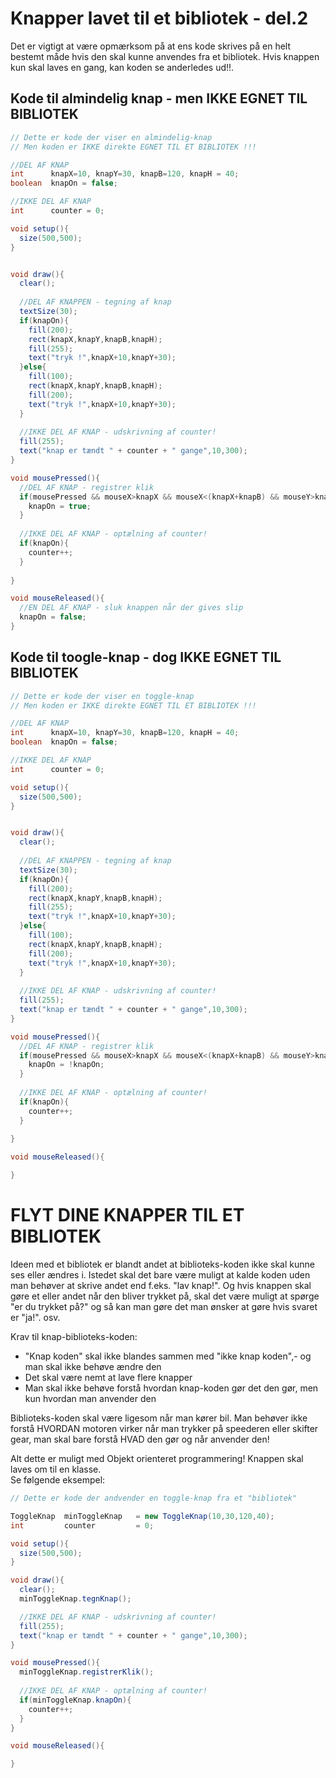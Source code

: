 # Knapper lavet til et bibliotek - del.2

Det er vigtigt at være opmærksom på at ens kode skrives på en helt bestemt måde hvis den skal kunne anvendes fra et bibliotek.
Hvis knappen kun skal laves en gang, kan koden se anderledes ud!!.

## Kode til almindelig knap - men IKKE EGNET TIL BIBLIOTEK

```java
// Dette er kode der viser en almindelig-knap
// Men koden er IKKE direkte EGNET TIL ET BIBLIOTEK !!!

//DEL AF KNAP
int      knapX=10, knapY=30, knapB=120, knapH = 40;
boolean  knapOn = false;

//IKKE DEL AF KNAP
int      counter = 0;

void setup(){
  size(500,500);
}


void draw(){
  clear();
  
  //DEL AF KNAPPEN - tegning af knap
  textSize(30);
  if(knapOn){
    fill(200);
    rect(knapX,knapY,knapB,knapH);
    fill(255);
    text("tryk !",knapX+10,knapY+30);    
  }else{
    fill(100);
    rect(knapX,knapY,knapB,knapH);
    fill(200);
    text("tryk !",knapX+10,knapY+30);
  }
  
  //IKKE DEL AF KNAP - udskrivning af counter!
  fill(255);
  text("knap er tændt " + counter + " gange",10,300);
}

void mousePressed(){
  //DEL AF KNAP - registrer klik
  if(mousePressed && mouseX>knapX && mouseX<(knapX+knapB) && mouseY>knapY && mouseY<(knapY+knapH)){
    knapOn = true;
  }  
  
  //IKKE DEL AF KNAP - optælning af counter!
  if(knapOn){
    counter++;  
  }
  
}

void mouseReleased(){
  //EN DEL AF KNAP - sluk knappen når der gives slip
  knapOn = false;
}
```

## Kode til toogle-knap - dog IKKE EGNET TIL BIBLIOTEK

```java
// Dette er kode der viser en toggle-knap
// Men koden er IKKE direkte EGNET TIL ET BIBLIOTEK !!!

//DEL AF KNAP
int      knapX=10, knapY=30, knapB=120, knapH = 40;
boolean  knapOn = false;

//IKKE DEL AF KNAP
int      counter = 0;

void setup(){
  size(500,500);
}


void draw(){
  clear();
  
  //DEL AF KNAPPEN - tegning af knap
  textSize(30);
  if(knapOn){
    fill(200);
    rect(knapX,knapY,knapB,knapH);
    fill(255);
    text("tryk !",knapX+10,knapY+30);    
  }else{
    fill(100);
    rect(knapX,knapY,knapB,knapH);
    fill(200);
    text("tryk !",knapX+10,knapY+30);
  }
  
  //IKKE DEL AF KNAP - udskrivning af counter!
  fill(255);
  text("knap er tændt " + counter + " gange",10,300);
}

void mousePressed(){
  //DEL AF KNAP - registrer klik
  if(mousePressed && mouseX>knapX && mouseX<(knapX+knapB) && mouseY>knapY && mouseY<(knapY+knapH)){
    knapOn = !knapOn;
  }  
  
  //IKKE DEL AF KNAP - optælning af counter!
  if(knapOn){
    counter++;  
  }
  
}

void mouseReleased(){

}
```

# FLYT DINE KNAPPER TIL ET BIBLIOTEK

Ideen med et bibliotek er blandt andet at biblioteks-koden ikke skal kunne ses eller ændres i. Istedet skal det bare være muligt at kalde koden uden man behøver at skrive andet end f.eks. "lav knap!". Og hvis knappen skal gøre et eller andet når den bliver trykket på, skal det være muligt at spørge "er du trykket på?" og så kan man gøre det man ønsker at gøre hvis svaret er "ja!". osv.

Krav til knap-biblioteks-koden:

- "Knap koden" skal ikke blandes sammen med "ikke knap koden",- og man skal ikke behøve ændre den
- Det skal være nemt at lave flere knapper
- Man skal ikke behøve forstå hvordan knap-koden gør det den gør, men kun hvordan man anvender den

Biblioteks-koden skal være ligesom når man kører bil. Man behøver ikke forstå HVORDAN motoren virker når man trykker på speederen eller skifter gear, man skal bare forstå HVAD den gør og når anvender den!

Alt dette er muligt med Objekt orienteret programmering! Knappen skal laves om til en klasse.   
Se følgende eksempel:

```java
// Dette er kode der andvender en toggle-knap fra et "bibliotek"

ToggleKnap  minToggleKnap   = new ToggleKnap(10,30,120,40);
int         counter         = 0;

void setup(){
  size(500,500);
}

void draw(){
  clear();  
  minToggleKnap.tegnKnap();  

  //IKKE DEL AF KNAP - udskrivning af counter!
  fill(255);
  text("knap er tændt " + counter + " gange",10,300);
}

void mousePressed(){
  minToggleKnap.registrerKlik();
  
  //IKKE DEL AF KNAP - optælning af counter!
  if(minToggleKnap.knapOn){
    counter++;  
  } 
}

void mouseReleased(){

}
```
